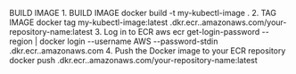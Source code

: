 BUILD IMAGE
    1. BUILD IMAGE
        docker build -t my-kubectl-image .
    2. TAG IMAGE
        docker tag my-kubectl-image:latest <your-aws-account-id>.dkr.ecr.<your-region>.amazonaws.com/your-repository-name:latest
    3. Log in to ECR
        aws ecr get-login-password --region <your-region> | docker login --username AWS --password-stdin <your-aws-account-id>.dkr.ecr.<your-region>.amazonaws.com
    4. Push the Docker image to your ECR repository
        docker push <your-aws-account-id>.dkr.ecr.<your-region>.amazonaws.com/your-repository-name:latest
